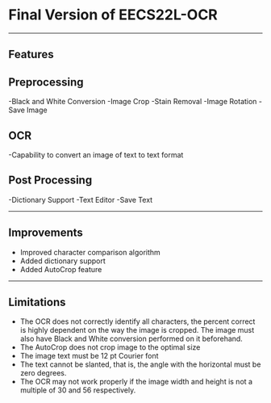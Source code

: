Final Version of EECS22L-OCR
=============================
--------
Features
--------

Preprocessing 
-------------

-Black and White Conversion
-Image Crop
-Stain Removal
-Image Rotation
-Save Image

OCR 
---

-Capability to convert an image of text to text format

Post Processing
---------------
-Dictionary Support
-Text Editor
-Save Text

------------
Improvements
------------

- Improved character comparison algorithm
- Added dictionary support
- Added AutoCrop feature

-----------
Limitations
-----------

- The OCR does not correctly identify all characters, the percent correct is highly dependent on the way the image is cropped. 
  The image must also have Black and  White conversion performed on it beforehand.
- The AutoCrop does not crop image to the optimal size
- The image text must be 12 pt Courier font
- The text cannot be slanted, that is, the angle with the horizontal must be zero degrees.
- The OCR may not work properly if the image width and height is not a multiple of 30 and 56 respectively.